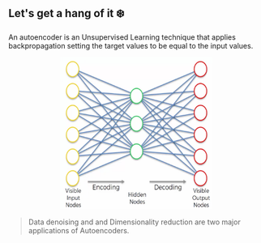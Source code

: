 ## Let's get a hang of it ❄️ 

An autoencoder is an Unsupervised Learning technique that applies backpropagation setting the target values to be equal to the input values.

<p align="center"><img src="./images/1_auto_encoders.png" width="300" height="300"/></p>

> Data denoising and and Dimensionality reduction are two major applications of Autoencoders.




